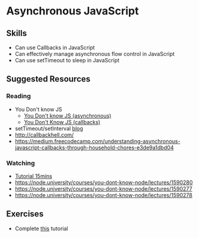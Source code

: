 # Asynchronous JavaScript

## Skills

- Can use Callbacks in JavaScript
- Can effectively manage asynchronous flow control in JavaScript
- Can use setTimeout to sleep in JavaScript


## Suggested Resources

### Reading

- You Don't know JS
  - [You Don't know JS (asynchronous)](https://github.com/getify/You-Dont-Know-JS/blob/master/async%20%26%20performance/ch1.md)
  - [You Don't Know JS (callbacks)](https://github.com/getify/You-Dont-Know-JS/blob/master/async%20%26%20performance/ch2.md)
- setTimeout/setInterval [blog](https://javascript.info/settimeout-setinterval)
- http://callbackhell.com/
- https://medium.freecodecamp.com/understanding-asynchronous-javascript-callbacks-through-household-chores-e3de9a1dbd04

### Watching


- [Tutorial 15mins](https://www.youtube.com/watch?v=pTbSfCT42_M)
- https://node.university/courses/you-dont-know-node/lectures/1590280
- https://node.university/courses/you-dont-know-node/lectures/1590277
- https://node.university/courses/you-dont-know-node/lectures/1590278


## Exercises
- Complete [this](http://www.learn-js.org/en/Callbacks) tutorial
